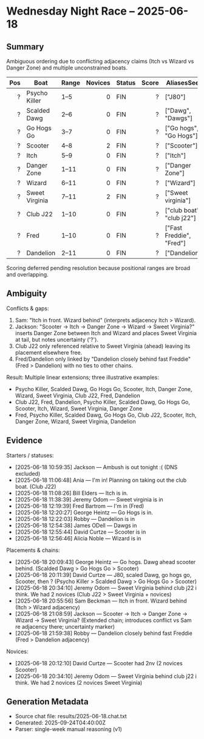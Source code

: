 # Wednesday Night Race – 2025-06-18

<!-- markdownlint-disable MD013 -->

## Summary

Ambiguous ordering due to conflicting adjacency claims (Itch vs Wizard vs Danger Zone) and multiple unconstrained boats.

| Pos | Boat | Range | Novices | Status | Score | AliasesSeen |
|---:|---|---|---:|---|---:|---|
| ? | Psycho Killer | 1–5 | 0 | FIN | ? | ["J80"] |
| ? | Scalded Dawg | 2–6 | 0 | FIN | ? | ["Dawg", "Dawgs"] |
| ? | Go Hogs Go | 3–7 | 0 | FIN | ? | ["Go hogs", "Go Hogs"] |
| ? | Scooter | 4–8 | 2 | FIN | ? | ["Scooter"] |
| ? | Itch | 5–9 | 0 | FIN | ? | ["Itch"] |
| ? | Danger Zone | 1–11 | 0 | FIN | ? | ["Danger Zone"] |
| ? | Wizard | 6–11 | 0 | FIN | ? | ["Wizard"] |
| ? | Sweet Virginia | 7–11 | 2 | FIN | ? | ["Sweet virginia"] |
| ? | Club J22 | 1–10 | 0 | FIN | ? | ["club boat", "club j22"] |
| ? | Fred | 1–10 | 0 | FIN | ? | ["Fast Freddie", "Fred"] |
| ? | Dandelion | 2–11 | 0 | FIN | ? | ["Dandelion"] |

Scoring deferred pending resolution because positional ranges are broad and overlapping.

## Ambiguity

Conflicts & gaps:

1. Sam: "Itch in front. Wizard behind" (interprets adjacency Itch > Wizard).
2. Jackson: "Scooter -> Itch -> Danger Zone -> Wizard -> Sweet Virginia?" inserts Danger Zone between Itch and Wizard and places Sweet Virginia at tail, but notes uncertainty ('?').
3. Club J22 only referenced relative to Sweet Virginia (ahead) leaving its placement elsewhere free.
4. Fred/Dandelion only linked by "Dandelion closely behind fast Freddie" (Fred > Dandelion) with no ties to other chains.

Result: Multiple linear extensions; three illustrative examples:

- Psycho Killer, Scalded Dawg, Go Hogs Go, Scooter, Itch, Danger Zone, Wizard, Sweet Virginia, Club J22, Fred, Dandelion
- Club J22, Fred, Dandelion, Psycho Killer, Scalded Dawg, Go Hogs Go, Scooter, Itch, Wizard, Sweet Virginia, Danger Zone
- Fred, Psycho Killer, Scalded Dawg, Go Hogs Go, Club J22, Scooter, Itch, Danger Zone, Wizard, Sweet Virginia, Dandelion

## Evidence

Starters / statuses:

- [2025-06-18 10:59:35] Jackson — Ambush is out tonight :( (DNS excluded)
- [2025-06-18 11:06:48] Ania — I'm in! Planning on taking out the club boat. (Club J22)
- [2025-06-18 11:08:26] Bill Elders — Itch is in.
- [2025-06-18 11:38:39] Jeremy Odom — Sweet virginia is in
- [2025-06-18 12:19:39] Fred Bartrom — I'm in (Fred)
- [2025-06-18 12:20:27] George Heintz — Go Hogs is in.
- [2025-06-18 12:22:03] Robby — Dandelion is in
- [2025-06-18 12:54:38] James ODell — Dawgs in
- [2025-06-18 12:55:44] David Curtze — Scooter is in
- [2025-06-18 12:56:46] Alicia Noble — Wizard is in

Placements & chains:

- [2025-06-18 20:09:43] George Heintz — Go hogs. Dawg ahead scooter behind. (Scalded Dawg > Go Hogs Go > Scooter)
- [2025-06-18 20:11:39] David Curtze — J80, scaled Dawg,  go hogs go, Scooter,  then ? (Psycho Killer > Scalded Dawg > Go Hogs Go > Scooter)
- [2025-06-18 20:34:10] Jeremy Odom — Sweet Virginia behind club j22 i think. We had 2 novices (Club J22 > Sweet Virginia + novices)
- [2025-06-18 20:55:56] Sam Beckman — Itch in front. Wizard behind (Itch > Wizard adjacency)
- [2025-06-18 21:08:59] Jackson — Scooter -> Itch -> Danger Zone -> Wizard -> Sweet Virginia? (Extended chain; introduces conflict vs Sam re adjacency there; uncertainty marker)
- [2025-06-18 21:59:38] Robby — Dandelion closely behind fast Freddie (Fred > Dandelion adjacency)

Novices:

- [2025-06-18 20:12:10] David Curtze — Scooter had 2nv (2 novices Scooter)
- [2025-06-18 20:34:10] Jeremy Odom — Sweet Virginia behind club j22 i think. We had 2 novices (2 novices Sweet Virginia)

## Generation Metadata

- Source chat file: results/2025-06-18.chat.txt
- Generated: 2025-09-24T04:40:00Z
- Parser: single-week manual reasoning (v1)

<!-- markdownlint-enable MD013 -->
